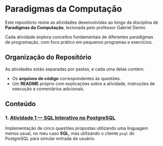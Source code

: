 # Paradigmas da Computação

Este repositório reúne as atividades desenvolvidas ao longo da disciplina de **Paradigmas da Computação**, lecionada pelo professor Gabriel Denini.

Cada atividade explora conceitos fundamentais de diferentes paradigmas de programação, com foco prático em pequenos programas e exercícios.

## Organização do Repositório

As atividades estão separadas por pastas, e cada uma delas contém:
- Os **arquivos de código** correspondentes às questões.
- Um **README** próprio com explicações sobre a atividade, instruções de execução e comentários adicionais.

## Conteúdo

### 1. [Atividade 1 — SQL Interativo no PostgreSQL](./atividade_1)
Implementação de cinco questões propostas utilizando uma linguagem menos usual, no meu caso **SQL**, mas utilizando o cliente `psql` do PostgreSQL para simular entrada de usuário.